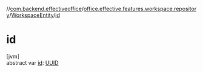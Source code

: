 //[com.backend.effectiveoffice](../../../index.md)/[office.effective.features.workspace.repository](../index.md)/[WorkspaceEntity](index.md)/[id](id.md)

# id

[jvm]\
abstract var [id](id.md): [UUID](https://docs.oracle.com/javase/8/docs/api/java/util/UUID.html)
